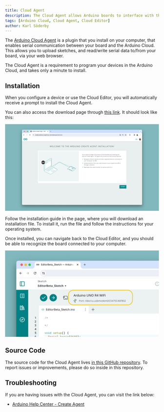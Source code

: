 ```yaml
---
title: Cloud Agent
description: The Cloud Agent allows Arduino boards to interface with the Arduino Cloud.
tags: [Arduino Cloud, Cloud Agent, Cloud Editor]
author: Karl Söderby
---
```


The [Arduino Cloud Agent](https://create.arduino.cc/getting-started/plugin/welcome) is a plugin that you install on your computer, that enables serial communication between your board and the Arduino Cloud. This allows you to upload sketches, and read/write serial data to/from your board, via your web browser.

The Cloud Agent is a requirement to program your devices in the Arduino Cloud, and takes only a minute to install.

## Installation

When you configure a device or use the Cloud Editor, you will automatically receive a prompt to install the Cloud Agent. 

You can also access the download page through [this link](https://create.arduino.cc/getting-started/plugin/welcome). It should look like this:

![Download Cloud Agent.](assets/install-agent.png)

Follow the installation guide in the page, where you will download an installation file. To install it, run the file and follow the instructions for your operating system.

Once installed, you can navigate back to the Cloud Editor, and you should be able to recognize the board connected to your computer.

![Board connected to computer.](assets/board-connected.png)

## Source Code

The source code for the Cloud Agent lives [in this GitHub repository](https://github.com/arduino/arduino-create-agent). To report issues or improvements, please do so inside in this repository.

## Troubleshooting

If you are having issues with the Cloud Agent, you can visit the link below:
- [Arduino Help Center - Create Agent](https://support.arduino.cc/hc/en-us/articles/360014869820-Install-the-Arduino-Create-Agent)